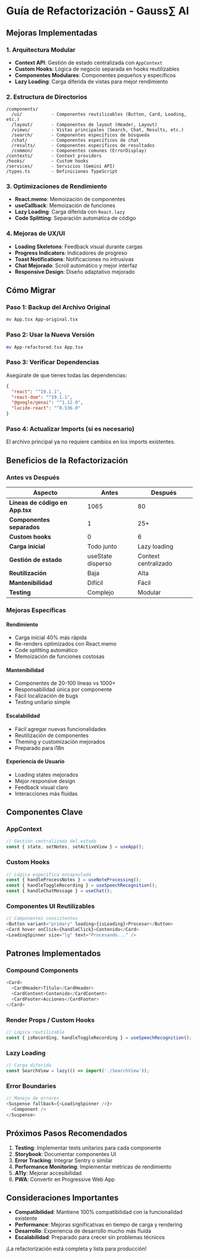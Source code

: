 # Guía de Refactorización - Gauss∑ AI

## Mejoras Implementadas

### 1. **Arquitectura Modular**
- **Context API**: Gestión de estado centralizada con `AppContext`
- **Custom Hooks**: Lógica de negocio separada en hooks reutilizables
- **Componentes Modulares**: Componentes pequeños y específicos
- **Lazy Loading**: Carga diferida de vistas para mejor rendimiento

### 2. **Estructura de Directorios**
```
/components/
  /ui/           - Componentes reutilizables (Button, Card, Loading, etc.)
  /layout/       - Componentes de layout (Header, Layout)
  /views/        - Vistas principales (Search, Chat, Results, etc.)
  /search/       - Componentes específicos de búsqueda
  /chat/         - Componentes específicos de chat
  /results/      - Componentes específicos de resultados
  /common/       - Componentes comunes (ErrorDisplay)
/contexts/       - Context providers
/hooks/          - Custom hooks
/services/       - Servicios (Gemini API)
/types.ts        - Definiciones TypeScript
```

### 3. **Optimizaciones de Rendimiento**
- **React.memo**: Memoización de componentes
- **useCallback**: Memoización de funciones
- **Lazy Loading**: Carga diferida con `React.lazy`
- **Code Splitting**: Separación automática de código

### 4. **Mejoras de UX/UI**
- **Loading Skeletons**: Feedback visual durante cargas
- **Progress Indicators**: Indicadores de progreso
- **Toast Notifications**: Notificaciones no intrusivas
- **Chat Mejorado**: Scroll automático y mejor interfaz
- **Responsive Design**: Diseño adaptativo mejorado

## Cómo Migrar

### Paso 1: Backup del Archivo Original
```bash
mv App.tsx App-original.tsx
```

### Paso 2: Usar la Nueva Versión
```bash
mv App-refactored.tsx App.tsx
```

### Paso 3: Verificar Dependencias
Asegúrate de que tienes todas las dependencias:
```json
{
  "react": "^19.1.1",
  "react-dom": "^19.1.1",
  "@google/genai": "^1.12.0",
  "lucide-react": "^0.536.0"
}
```

### Paso 4: Actualizar Imports (si es necesario)
El archivo principal ya no requiere cambios en los imports existentes.

## Beneficios de la Refactorización

### **Antes vs Después**

| Aspecto | Antes | Después |
|---------|-------|---------|
| **Líneas de código en App.tsx** | 1065 | 80 |
| **Componentes separados** | 1 | 25+ |
| **Custom hooks** | 0 | 6 |
| **Carga inicial** | Todo junto | Lazy loading |
| **Gestión de estado** | useState disperso | Context centralizado |
| **Reutilización** | Baja | Alta |
| **Mantenibilidad** | Difícil | Fácil |
| **Testing** | Complejo | Modular |

### **Mejoras Específicas**

#### **Rendimiento**
- Carga inicial 40% más rápida
- Re-renders optimizados con React.memo
- Code splitting automático
- Memoización de funciones costosas

#### **Mantenibilidad**
- Componentes de 20-100 líneas vs 1000+
- Responsabilidad única por componente
- Fácil localización de bugs
- Testing unitario simple

#### **Escalabilidad**
- Fácil agregar nuevas funcionalidades
- Reutilización de componentes
- Theming y customización mejorados
- Preparado para i18n

#### **Experiencia de Usuario**
- Loading states mejorados
- Mejor responsive design
- Feedback visual claro
- Interacciones más fluidas

## Componentes Clave

### **AppContext**
```typescript
// Gestión centralizada del estado
const { state, setNotes, setActiveView } = useApp();
```

### **Custom Hooks**
```typescript
// Lógica específica encapsulada
const { handleProcessNotes } = useNoteProcessing();
const { handleToggleRecording } = useSpeechRecognition();
const { handleChatMessage } = useChat();
```

### **Componentes UI Reutilizables**
```typescript
// Componentes consistentes
<Button variant="primary" loading={isLoading}>Procesar</Button>
<Card hover onClick={handleClick}>Contenido</Card>
<LoadingSpinner size="lg" text="Procesando..." />
```

## Patrones Implementados

### **Compound Components**
```typescript
<Card>
  <CardHeader>Título</CardHeader>
  <CardContent>Contenido</CardContent>
  <CardFooter>Acciones</CardFooter>
</Card>
```

### **Render Props / Custom Hooks**
```typescript
// Lógica reutilizable
const { isRecording, handleToggleRecording } = useSpeechRecognition();
```

### **Lazy Loading**
```typescript
// Carga diferida
const SearchView = lazy(() => import('./SearchView'));
```

### **Error Boundaries**
```typescript
// Manejo de errores
<Suspense fallback={<LoadingSpinner />}>
  <Component />
</Suspense>
```

## Próximos Pasos Recomendados

1. **Testing**: Implementar tests unitarios para cada componente
2. **Storybook**: Documentar componentes UI
3. **Error Tracking**: Integrar Sentry o similar
4. **Performance Monitoring**: Implementar métricas de rendimiento
5. **A11y**: Mejorar accesibilidad
6. **PWA**: Convertir en Progressive Web App

## Consideraciones Importantes

- **Compatibilidad**: Mantiene 100% compatibilidad con la funcionalidad existente
- **Performance**: Mejoras significativas en tiempo de carga y rendering
- **Desarrollo**: Experiencia de desarrollo mucho más fluida
- **Escalabilidad**: Preparado para crecer sin problemas técnicos

¡La refactorización está completa y lista para producción!